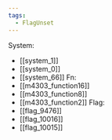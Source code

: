 ```yaml
---
tags:
  - FlagUnset
---
```

System:
- [[system_1]]
- [[system_0]]
- [[system_66]]
Fn:
- [[m4303_function16]]
- [[m4303_function8]]
- [[m4303_function2]]
Flag:
- [[flag_9476]]
- [[flag_10016]]
- [[flag_10015]]
